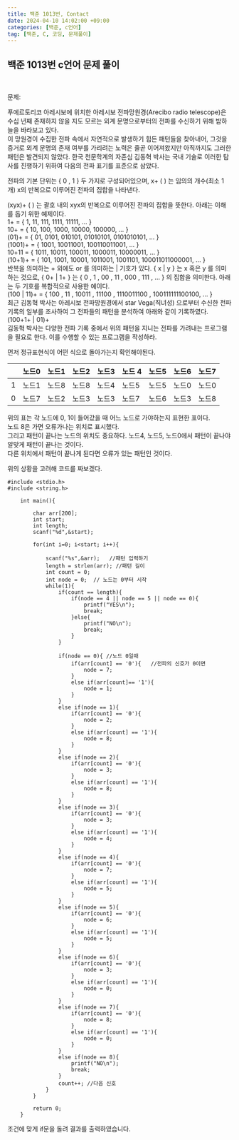 ```yaml
---
title: 백준 1013번, Contact
date: 2024-04-10 14:02:00 +09:00
categories: [백준, c언어]
tag: [백준, C, 코딩, 문제풀이]
---
```


## 백준 1013번 c언어 문제 풀이
<br>

문제:

푸에르토리코 아레시보에 위치한 아레시보 전파망원경(Arecibo radio telescope)은 수십 년째 존재하지 않을 지도 모르는 외계 문명으로부터의 전파를 수신하기 위해 밤하늘을 바라보고 있다.
<br>
이 망원경이 수집한 전파 속에서 자연적으로 발생하기 힘든 패턴들을 찾아내어, 그것을 증거로 외계 문명의 존재 여부를 가리려는 노력은 줄곧 이어져왔지만 아직까지도 그러한 패턴은 발견되지 않았다. 한국 천문학계의 자존심 김동혁 박사는 국내 기술로 이러한 탐사를 진행하기 위하여 다음의 전파 표기를 표준으로 삼았다.


전파의 기본 단위는 { 0 , 1 } 두 가지로 구성되어있으며, x+ ( ) 는 임의의 개수(최소 1개) x의 반복으로 이루어진 전파의 집합을 나타낸다.
<br>

(xyx)+ ( ) 는 괄호 내의 xyx의 반복으로 이루어진 전파의 집합을 뜻한다. 아래는 이해를 돕기 위한 예제이다.<br>
1+ = { 1, 11, 111, 1111, 11111, … }<br>
10+ = { 10, 100, 1000, 10000, 100000, … }<br>
(01)+ = { 01, 0101, 010101, 01010101, 0101010101, … }<br>
(1001)+ = { 1001, 10011001, 100110011001, … }<br>
10+11 = { 1011, 10011, 100011, 1000011, 10000011, … }<br>
(10+1)+ = { 101, 1001, 10001, 1011001, 1001101, 100011011000001, … }<br>
반복을 의미하는 + 외에도 or 를 의미하는 | 기호가 있다. { x | y } 는 x 혹은 y 를 의미하는 것으로, { 0+ | 1+ } 는 { 0 , 1 , 00 , 11 , 000 , 111 , … } 의 집합을 의미한다. 아래는 두 기호를 복합적으로 사용한 예이다.<br>
(100 | 11)+ = { 100 , 11 , 10011 , 11100 , 1110011100 , 100111111100100, … }<br>
최근 김동혁 박사는 아레시보 전파망원경에서 star Vega(직녀성) 으로부터 수신한 전파 기록의 일부를 조사하여 그 전파들의 패턴을 분석하여 아래와 같이 기록하였다.<br>
(100+1+ | 01)+<br>
김동혁 박사는 다양한 전파 기록 중에서 위의 패턴을 지니는 전파를 가려내는 프로그램을 필요로 한다. 이를 수행할 수 있는 프로그램을 작성하라.
<br>

먼저 정규표현식이 어떤 식으로 돌아가는지 확인해야된다.

|     | 노드0 | 노드1 | 노드2 | 노드3 | 노드 4 | 노드5 | 노드6 | 노드7 |
| --- | ----- | ----- | ----- | ----- | ------ | ----- | ----- | ----- |
| 1   | 노드1 | 노드8 | 노드8 | 노드4 | 노드5  | 노드5 | 노드0 | 노드0 |
| 0   | 노드7 | 노드2 | 노드3 | 노드3 | 노드7  | 노드6 | 노드3 | 노드8 |

위의 표는 각 노드에 0, 1이 들어갔을 때 어느 노드로 가야하는지 표현한 표이다.<br>
노드 8은 가면 오류가나는 위치로 표시했다.<br>
그리고 패턴이 끝나는 노드의 위치도 중요하다. 노드4, 노드5, 노드0에서 패턴이 끝나야 알맞게 패턴이 끝나는 것이다.<br>
다른 위치에서 패턴이 끝나게 된다면 오류가 있는 패턴인 것이다.<br>

위의 상황을 고려해 코드를 짜보겠다.

    #include <stdio.h>
    #include <string.h>

        int main(){
            
            char arr[200];
            int start;
            int length;
            scanf("%d",&start);

            for(int i=0; i<start; i++){
                
                scanf("%s",&arr);   //패턴 입력하기
                length = strlen(arr); //패턴 길이
                int count = 0;
                int node = 0;  // 노드는 0부터 시작
                while(1){
                    if(count == length){
                        if(node == 4 || node == 5 || node == 0){
                            printf("YES\n");
                            break;
                        }else{
                            printf("NO\n");
                            break;
                        }
                    }

                    if(node == 0){ //노드 0일때
                        if(arr[count] == '0'){   //전파의 신호가 0이면
                            node = 7;
                        }
                        else if(arr[count]== '1'){
                            node = 1;
                        }
                    }
                    else if(node == 1){
                        if(arr[count] == '0'){
                            node = 2;
                        }
                        else if(arr[count] == '1'){
                            node = 8;
                        }
                    }
                    else if(node == 2){
                        if(arr[count] == '0'){
                            node = 3;
                        }
                        else if(arr[count] == '1'){
                            node = 8;
                        }
                    }
                    else if(node == 3){
                        if(arr[count] == '0'){
                            node = 3;
                        }
                        else if(arr[count] == '1'){
                            node = 4;
                        }
                    }
                    else if(node == 4){
                        if(arr[count] == '0'){
                            node = 7;
                        }
                        else if(arr[count] == '1'){
                            node = 5;
                        }
                    }
                    else if(node == 5){
                        if(arr[count] == '0'){
                            node = 6;
                        }
                        else if(arr[count] == '1'){
                            node = 5;
                        }
                    }
                    else if(node == 6){
                        if(arr[count] == '0'){
                            node = 3;
                        }
                        else if(arr[count] == '1'){
                            node = 0;
                        }
                    }
                    else if(node == 7){
                        if(arr[count] == '0'){
                            node = 8;
                        }
                        else if(arr[count] == '1'){
                            node = 0;
                        }
                    }
                    else if(node == 8){
                        printf("NO\n");
                        break;
                    }
                    count++; //다음 신호
                }
            }
            
            return 0;
        }

조건에 맞게 if문을 돌려 결과를 출력하였습니다.









